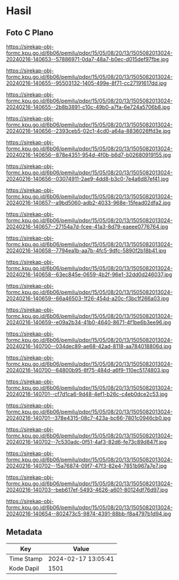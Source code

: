 # Hasil

## Foto C Plano

https://sirekap-obj-formc.kpu.go.id/6b06/pemilu/pdpr/15/05/08/20/13/1505082013024-20240216-140653--57886971-0da7-48a7-b0ec-d015def97fbe.jpg

https://sirekap-obj-formc.kpu.go.id/6b06/pemilu/pdpr/15/05/08/20/13/1505082013024-20240216-140655--95503132-1405-499e-8f71-cc27191617dd.jpg

https://sirekap-obj-formc.kpu.go.id/6b06/pemilu/pdpr/15/05/08/20/13/1505082013024-20240216-140655--2b8b3891-c10c-49b0-a7fa-6e724a5706b8.jpg

https://sirekap-obj-formc.kpu.go.id/6b06/pemilu/pdpr/15/05/08/20/13/1505082013024-20240216-140656--2393ceb5-02c1-4cd0-a64a-8836026ffd3e.jpg

https://sirekap-obj-formc.kpu.go.id/6b06/pemilu/pdpr/15/05/08/20/13/1505082013024-20240216-140656--878e4351-954d-4f0b-b6d7-b02680919155.jpg

https://sirekap-obj-formc.kpu.go.id/6b06/pemilu/pdpr/15/05/08/20/13/1505082013024-20240216-140656--03074911-2ae9-4dd8-b3c0-7e4a6d87ef41.jpg

https://sirekap-obj-formc.kpu.go.id/6b06/pemilu/pdpr/15/05/08/20/13/1505082013024-20240216-140657--a9bd5060-adb2-4033-968e-15fead02dfa2.jpg

https://sirekap-obj-formc.kpu.go.id/6b06/pemilu/pdpr/15/05/08/20/13/1505082013024-20240216-140657--27154a7d-fcee-41a3-8d79-eaeee0776764.jpg

https://sirekap-obj-formc.kpu.go.id/6b06/pemilu/pdpr/15/05/08/20/13/1505082013024-20240216-140658--7794ea1b-aa7b-4fc5-9dfc-5890f2b18b41.jpg

https://sirekap-obj-formc.kpu.go.id/6b06/pemilu/pdpr/15/05/08/20/13/1505082013024-20240216-140658--63ec845e-0659-4b2f-96e1-32dd0d246037.jpg

https://sirekap-obj-formc.kpu.go.id/6b06/pemilu/pdpr/15/05/08/20/13/1505082013024-20240216-140659--66a46503-1f26-454d-a20c-f3bc1f266a03.jpg

https://sirekap-obj-formc.kpu.go.id/6b06/pemilu/pdpr/15/05/08/20/13/1505082013024-20240216-140659--e09a2b34-41b0-4640-8671-4f1be6b3ee96.jpg

https://sirekap-obj-formc.kpu.go.id/6b06/pemilu/pdpr/15/05/08/20/13/1505082013024-20240216-140700--034dec89-ae68-42ad-8118-aa784018806d.jpg

https://sirekap-obj-formc.kpu.go.id/6b06/pemilu/pdpr/15/05/08/20/13/1505082013024-20240216-140700--64800b95-8f75-484d-a6f9-110ec5174803.jpg

https://sirekap-obj-formc.kpu.go.id/6b06/pemilu/pdpr/15/05/08/20/13/1505082013024-20240216-140701--cf7d1ca6-9d48-4ef1-b26c-c4eb0dce2c53.jpg

https://sirekap-obj-formc.kpu.go.id/6b06/pemilu/pdpr/15/05/08/20/13/1505082013024-20240216-140701--378e4315-08c7-423a-bc66-7801c0946cb0.jpg

https://sirekap-obj-formc.kpu.go.id/6b06/pemilu/pdpr/15/05/08/20/13/1505082013024-20240216-140702--7c530adc-0f51-4af3-82d6-fe73c89d847f.jpg

https://sirekap-obj-formc.kpu.go.id/6b06/pemilu/pdpr/15/05/08/20/13/1505082013024-20240216-140702--15a76874-09f7-47f3-82e4-7851b967a7e7.jpg

https://sirekap-obj-formc.kpu.go.id/6b06/pemilu/pdpr/15/05/08/20/13/1505082013024-20240216-140703--beb617ef-5493-4626-a601-80124df76d97.jpg

https://sirekap-obj-formc.kpu.go.id/6b06/pemilu/pdpr/15/05/08/20/13/1505082013024-20240216-140654--802473c5-9874-4391-88bb-f8a4797b1d94.jpg


## Metadata

| Key        | Value               |
| ---------- | ------------------- |
| Time Stamp | 2024-02-17 13:05:41 |
| Kode Dapil | 1501                |



